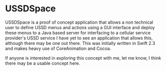 # USSDSpace

USSDSpace is a proof of concept application that allows a non technical user to define USSD menus and actions using
a GUI interface and deploy these menus to a Java based server for interfacing to a cellular service provider's USSD service
I have yet to see an application that allows this, although there may be one out there. This was initially written in Swift 2.3 and makes heavy use of CoreAnimation and Cocoa.

If anyone is interested in exploring this concept with me, let me know, I think there may be a usable concept here.
